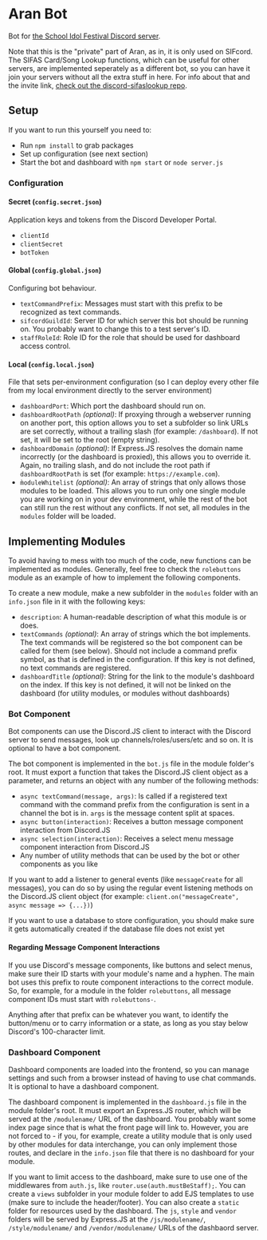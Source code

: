 # Aran Bot

Bot for [the School Idol Festival Discord server](https://discord.gg/sif).

Note that this is the "private" part of Aran, as in, it is only used on SIFcord.  
The SIFAS Card/Song Lookup functions, which can be useful for other servers, are implemented
seperately as a different bot, so you can have it join your servers without all the extra stuff
in here. For info about that and the invite link, [check out the discord-sifaslookup repo](https://github.com/Suyooo/discord-sifaslookup/).

## Setup

If you want to run this yourself you need to:

* Run `npm install` to grab packages
* Set up configuration (see next section)
* Start the bot and dashboard with `npm start` or `node server.js`

### Configuration

#### Secret (`config.secret.json`)

Application keys and tokens from the Discord Developer Portal.

* `clientId`
* `clientSecret`
* `botToken`

#### Global (`config.global.json`)

Configuring bot behaviour.

* `textCommandPrefix`: Messages must start with this prefix to be recognized as text commands.
* `sifcordGuildId`: Server ID for which server this bot should be running on. You probably want
  to change this to a test server's ID.
* `staffRoleId`: Role ID for the role that should be used for dashboard access control.

#### Local (`config.local.json`)

File that sets per-environment configuration (so I can deploy every other file from my local
environment directly to the server environment)

* `dashboardPort`: Which port the dashboard should run on.
* `dashboardRootPath` *(optional)*: If proxying through a webserver running on another port,
  this option allows you to set a subfolder so link URLs are set correctly, without a trailing
  slash (for example: `/dashboard`). If not set, it will be set to the root (empty string).
* `dashboardDomain` *(optional)*: If Express.JS resolves the domain name incorrectly (or the
  dashboard is proxied), this allows you to override it. Again, no trailing slash, and do not 
  include the root path if `dashboardRootPath` is set (for example: `https://example.com`).
* `m̀oduleWhitelist` *(optional)*: An array of strings that only allows those modules to be
  loaded. This allows you to run only one single module you are working on in your dev
  environment, while the rest of the bot can still run the rest without any conflicts. If not
  set, all modules in the `modules` folder will be loaded.

## Implementing Modules

To avoid having to mess with too much of the code, new functions can be implemented as modules.
Generally, feel free to check the `rolebuttons` module as an example of how to implement the
following components.

To create a new module, make a new subfolder in the `modules` folder with an `info.json` file in
it with the following keys:

* `description`: A human-readable description of what this module is or does.
* `textCommands` *(optional)*: An array of strings which the bot implements. The text commands
  will be registered so the bot component can be called for them (see below). Should not include
  a command prefix symbol, as that is defined in the configuration. If this key is not defined,
  no text commands are registered.
* `dashboardTitle` *(optional)*: String for the link to the module's dashboard on the index. If
  this key is not defined, it will not be linked on the dashboard (for utility modules, or
  modules without dashboards)

### Bot Component

Bot components can use the Discord.JS client to interact with the Discord server to send
messages, look up channels/roles/users/etc and so on. It is optional to have a bot component.

The bot component is implemented in the `bot.js` file in the module folder's root. It must
export a function that takes the Discord.JS client object as a parameter, and returns an object
with any number of the following methods:

* `async textCommand(message, args)`: Is called if a registered text command with the command
  prefix from the configuration is sent in a channel the bot is in. `args` is the message
  content split at spaces.
* `async button(interaction)`: Receives a button message component interaction from Discord.JS
* `async selection(interaction)`: Receives a select menu message component interaction from
  Discord.JS
* Any number of utility methods that can be used by the bot or other components as you like

If you want to add a listener to general events (like `messageCreate` for all messages), you can
do so by using the regular event listening methods on the Discord.JS client object (for example:
`client.on("messageCreate", async message => {...})`)

If you want to use a database to store configuration, you should make sure it gets automatically
created if the database file does not exist yet

#### Regarding Message Component Interactions

If you use Discord's message components, like buttons and select menus, make sure their ID
starts with your module's name and a hyphen. The main bot uses this prefix to route component
interactions to the correct module. So, for example, for a module in the folder `rolebuttons`,
all message component IDs must start with `rolebuttons-`.

Anything after that prefix can be whatever you want, to identify the button/menu or to carry
information or a state, as long as you stay below Discord's 100-character limit.

### Dashboard Component

Dashboard components are loaded into the frontend, so you can manage settings and such from a
browser instead of having to use chat commands. It is optional to have a dashboard component.

The dashboard component is implemented in the `dashboard.js` file in the module folder's root.
It must export an Express.JS router, which will be served at the `/modulename/` URL of the
dashboard. You probably want some index page since that is what the front page will link to.
However, you are not forced to - if you, for example, create a utility module that is only used
by other modules for data interchange, you can only implement those routes, and declare in the
`info.json` file that there is no dashboard for your module.

If you want to limit access to the dashboard, make sure to use one of the middlewares from
`auth.js`, like `router.use(auth.mustBeStaff);`. You can create a `views` subfolder in your
module folder to add EJS templates to use (make sure to include the header/footer). You can also
create a `static` folder for resources used by the dashboard. The `js`, `style` and `vendor`
folders will be served by Express.JS at the `/js/modulename/`, `/style/modulename/` and
`/vendor/modulename/` URLs of the dashbaord server.